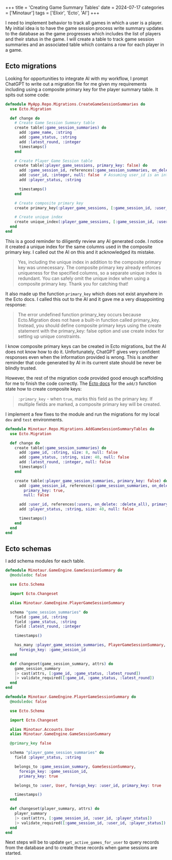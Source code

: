 +++
title = 'Creating Game Summary Tables'
date = 2024-07-17
categories = ['Minotaur']
tags = ['Elixir', 'Ecto', 'AI']
+++

I need to implement behavior to track all games in which a user is a player.
My initial idea is to have the game session process write summary updates to the database as the game progresses which includes the list of players and their status in the game.
I will create a table to track game session summaries and an associated table which contains a row for each player in a game.

## Ecto migrations

Looking for opportunities to integrate AI with my workflow, I prompt ChatGPT to write out a migration file for me given my requirements including using a composite primary key for the player summary table.
It spits out some code:
```ex
defmodule MyApp.Repo.Migrations.CreateGameSessionSummaries do
  use Ecto.Migration

  def change do
    # Create Game Session Summary table
    create table(:game_session_summaries) do
      add :game_name, :string
      add :game_status, :string
      add :latest_round, :integer
      timestamps()
    end

    # Create Player Game Session table
    create table(:player_game_sessions, primary_key: false) do
      add :game_session_id, references(:game_session_summaries, on_delete: :delete_all), null: false
      add :user_id, :integer, null: false  # Assuming user_id is an integer
      add :player_status, :string

      timestamps()
    end

    # Create composite primary key
    create primary_key(:player_game_sessions, [:game_session_id, :user_id])

    # Create unique index
    create unique_index(:player_game_sessions, [:game_session_id, :user_id])
  end
end
```

This is a good reminder to diligently review any AI generated code.
I notice it created a unique index for the same columns used in the composite primary key.
I called out the AI on this and it acknowledged its mistake.

> Yes, including the unique index in addition to the composite primary key was unnecessary. The composite primary key already enforces uniqueness for the specified columns, so a separate unique index is redundant. You can safely omit the unique index when using a composite primary key. Thank you for catching that!

It also made up the function `primary_key` which does not exist anywhere in the Ecto docs.
I called this out to the AI and it gave me a very disappointing response:

>The error undefined function primary_key occurs because Ecto.Migration does not have a built-in function called primary_key. Instead, you should define composite primary keys using the create statement with the primary_key: false option and use create index for setting up unique constraints.

I know composite primary keys can be created in Ecto migrations, but the AI does not know how to do it.
Unfortunately, ChatGPT gives very confident responses even when the information provided is wrong.
This is another reminder that code generated by AI in its current state should be never be blindly trusted.

However, the rest of the migration code provided good enough scaffolding for me to finish the code correctly.
The [Ecto docs](
https://hexdocs.pm/ecto_sql/Ecto.Migration.html#add/3-options)
 for the `add/3` function state how to create composite keys:
> `:primary_key` - when `true`, marks this field as the primary key. If multiple fields are marked, a composite primary key will be created.

I implement a few fixes to the module and run the migrations for my local `dev` and `test` environments.
```ex
defmodule Minotaur.Repo.Migrations.AddGameSessionSummaryTables do
  use Ecto.Migration

  def change do
    create table(:game_session_summaries) do
      add :game_id, :string, size: 8, null: false
      add :game_status, :string, size: 40, null: false
      add :latest_round, :integer, null: false
      timestamps()
    end

    create table(:player_game_session_summaries, primary_key: false) do
      add :game_session_id, references(:game_session_summaries, on_delete: :delete_all),
        primary_key: true,
        null: false

      add :user_id, references(:users, on_delete: :delete_all), primary_key: true, null: false
      add :player_status, :string, size: 40, null: false

      timestamps()
    end
  end
end
```

## Ecto schemas

I add schema modules for each table.
```ex
defmodule Minotaur.GameEngine.GameSessionSummary do
  @moduledoc false

  use Ecto.Schema

  import Ecto.Changeset

  alias Minotaur.GameEngine.PlayerGameSessionSummary

  schema "game_session_summaries" do
    field :game_id, :string
    field :game_status, :string
    field :latest_round, :integer

    timestamps()

    has_many :player_game_session_summaries, PlayerGameSessionSummary,
      foreign_key: :game_session_id
  end

  def changeset(game_session_summary, attrs) do
    game_session_summary
    |> cast(attrs, [:game_id, :game_status, :latest_round])
    |> validate_required([:game_id, :game_status, :latest_round])
  end
end
```

```ex
defmodule Minotaur.GameEngine.PlayerGameSessionSummary do
  @moduledoc false

  use Ecto.Schema

  import Ecto.Changeset

  alias Minotaur.Accounts.User
  alias Minotaur.GameEngine.GameSessionSummary

  @primary_key false

  schema "player_game_session_summaries" do
    field :player_status, :string

    belongs_to :game_session_summary, GameSessionSummary,
      foreign_key: :game_session_id,
      primary_key: true

    belongs_to :user, User, foreign_key: :user_id, primary_key: true

    timestamps()
  end

  def changeset(player_summary, attrs) do
    player_summary
    |> cast(attrs, [:game_session_id, :user_id, :player_status])
    |> validate_required([:game_session_id, :user_id, :player_status])
  end
end
```

Next steps will be to update `get_active_games_for_user` to query records from the database and to create these records when game sessions are started.

